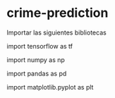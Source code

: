 # crime-prediction
Importar las siguientes bibliotecas

import tensorflow as tf

import numpy as np

import pandas as pd

import matplotlib.pyplot as plt
